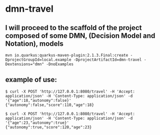 # dmn-travel

## I will proceed to the scaffold of the project composed of some DMN, (Decision Model and Notation), models
```
mvn io.quarkus:quarkus-maven-plugin:2.1.3.Final:create -DprojectGroupId=local.example -DprojectArtifactId=dmn-travel -Dextensions="dmn" -DnoExamples
```

## example of use:
```
$ curl -X POST 'http://127.0.0.1:8080/travel' -H 'Accept: application/json' -H 'Content-Type: application/json' -d '{"age":18,"autonomy":false}'
{"autonomy":false,"score":110,"age":18}

$ curl -X POST 'http://127.0.0.1:8080/travel' -H 'Accept: application/json' -H 'Content-Type: application/json' -d '{"age":23,"autonomy":true}'
{"autonomy":true,"score":120,"age":23}
```

